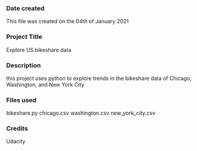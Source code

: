### Date created
This file was created on the 04th of January 2021

### Project Title
Explore US bikeshare data

### Description
this project uses python to explore trends in the bikeshare data of Chicago, Washington, and New York City

### Files used
bikeshare.py
chicago.csv
washington.csv
new_york_city.csv

### Credits
Udacity
